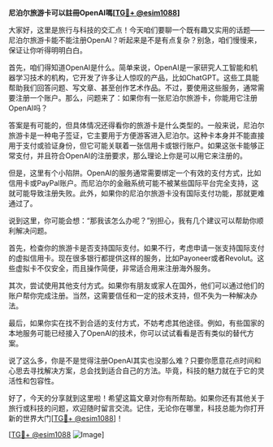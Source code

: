 **尼泊尔旅游卡可以註冊OpenAI嗎[[TG💪+ @esim1088](https://t.me/s/esim1088)]**

大家好，这里是旅行与科技的交汇点！今天咱们要聊一个既有趣又实用的话题——尼泊尔旅游卡能不能注册OpenAI？听起来是不是有点复杂？别急，咱们慢慢来，保证让你听得明明白白。

首先，咱们得知道OpenAI是什么。简单来说，OpenAI是一家研究人工智能和机器学习技术的机构，它开发了许多让人惊叹的产品，比如ChatGPT。这些工具能帮助我们回答问题、写文章、甚至创作艺术作品。不过，要使用这些服务，通常需要注册一个账户。那么，问题来了：如果你有一张尼泊尔旅游卡，你能用它注册OpenAI吗？

答案是有可能的，但具体情况还得看你的旅游卡是什么类型的。一般来说，尼泊尔旅游卡是一种电子签证，它主要用于方便游客进入尼泊尔。这种卡本身并不能直接用于支付或验证身份，但它可能关联着一张信用卡或银行账户。如果这张卡能够正常支付，并且符合OpenAI的注册要求，那么理论上你是可以用它来注册的。

但是，这里有个小陷阱。OpenAI的服务通常需要绑定一个有效的支付方式，比如信用卡或PayPal账户。而尼泊尔的金融系统可能不被某些国际平台完全支持，这就可能导致注册失败。此外，如果你的尼泊尔旅游卡没有国际支付功能，那就更难通过了。

说到这里，你可能会想：“那我该怎么办呢？”别担心，我有几个建议可以帮助你顺利解决问题。

首先，检查你的旅游卡是否支持国际支付。如果不行，考虑申请一张支持国际支付的虚拟信用卡。现在很多银行都提供这样的服务，比如Payoneer或者Revolut。这些虚拟卡不仅安全，而且操作简便，非常适合用来注册海外服务。

其次，尝试使用其他支付方式。如果你有朋友或家人在国外，他们可以通过他们的账户帮你完成注册。当然，这需要信任和一定的技术支持，但不失为一种解决办法。

最后，如果你实在找不到合适的支付方式，不妨考虑其他途径。例如，有些国家的本地服务可能已经接入了OpenAI的技术，你可以试试看看是否有类似的替代方案。

说了这么多，你是不是觉得注册OpenAI其实也没那么难？只要你愿意花点时间和心思去寻找解决方案，总会找到适合自己的方法。毕竟，科技的魅力就在于它的灵活性和包容性。

好了，今天的分享就到这里啦！希望这篇文章对你有所帮助。如果你还有其他关于旅行或科技的问题，欢迎随时留言交流。记住，无论你在哪里，科技总能为你打开新的世界大门[[TG💪+ @esim1088](https://t.me/s/esim1088)]！

[[TG💪+ @esim1088](https://t.me/s/esim1088) ![Image](https://i.postimg.cc/4NQfJmqS/Snipaste-2025-05-13-00-14-12.png)]